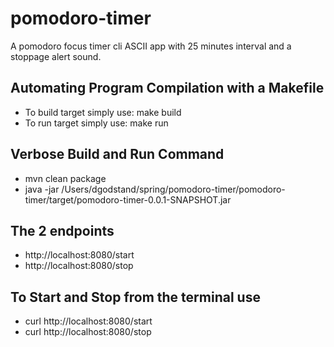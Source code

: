 # pomodoro-timer
A pomodoro focus timer cli ASCII app with 25 minutes interval and a stoppage alert sound.

## Automating Program Compilation with a Makefile
- To build target simply use: make build
- To run target simply use: make run

## Verbose Build and Run Command
- mvn clean package
- java -jar /Users/dgodstand/spring/pomodoro-timer/pomodoro-timer/target/pomodoro-timer-0.0.1-SNAPSHOT.jar

## The 2 endpoints 
- http://localhost:8080/start
- http://localhost:8080/stop

## To Start and Stop from the terminal use 
- curl http://localhost:8080/start
- curl http://localhost:8080/stop

